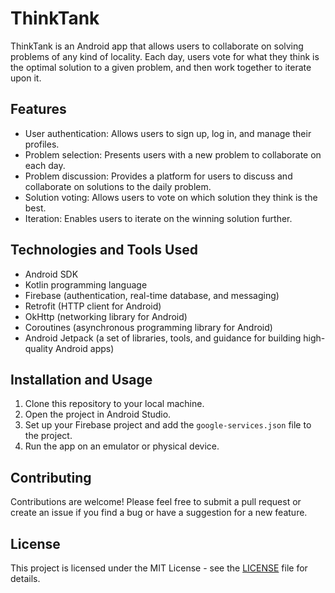 # ThinkTank

ThinkTank is an Android app that allows users to collaborate on solving problems of any kind of locality. Each day, users vote for what they think is the optimal solution to a given problem, and then work together to iterate upon it.

## Features

- User authentication: Allows users to sign up, log in, and manage their profiles.
- Problem selection: Presents users with a new problem to collaborate on each day.
- Problem discussion: Provides a platform for users to discuss and collaborate on solutions to the daily problem.
- Solution voting: Allows users to vote on which solution they think is the best.
- Iteration: Enables users to iterate on the winning solution further.

## Technologies and Tools Used

- Android SDK
- Kotlin programming language
- Firebase (authentication, real-time database, and messaging)
- Retrofit (HTTP client for Android)
- OkHttp (networking library for Android)
- Coroutines (asynchronous programming library for Android)
- Android Jetpack (a set of libraries, tools, and guidance for building high-quality Android apps)

## Installation and Usage

1. Clone this repository to your local machine.
2. Open the project in Android Studio.
3. Set up your Firebase project and add the `google-services.json` file to the project.
4. Run the app on an emulator or physical device.

## Contributing

Contributions are welcome! Please feel free to submit a pull request or create an issue if you find a bug or have a suggestion for a new feature.

## License

This project is licensed under the MIT License - see the [LICENSE](LICENSE) file for details.
